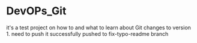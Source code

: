 # DevOPs_Git

it's a test project on how to and what to learn about Git
changes to version 1.
need to push it
successfully pushed to fix-typo-readme branch
